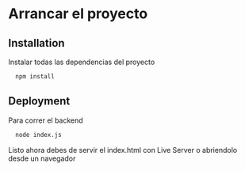 # Arrancar el proyecto

## Installation

Instalar todas las dependencias del proyecto

```bash
  npm install
```

## Deployment

Para correr el backend

```bash
  node index.js
```

Listo ahora debes de servir el index.html con Live Server o abriendolo desde un navegador
